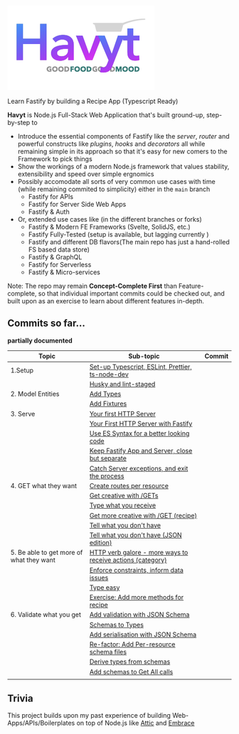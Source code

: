 <img src="./public/logo.png" alt="Havyt"/>

Learn Fastify by building a Recipe App (Typescript Ready)

__Havyt__ is Node.js Full-Stack Web Application that's built ground-up, step-by-step to
- Introduce the essential components of Fastify like the _server_, _router_ and powerful constructs like _plugins_, _hooks_ and _decorators_ all while remaining simple in its approach so that it's easy for new comers to the Framework to pick things
- Show the workings of a modern  Node.js framework that values stability, extensibility and speed over simple ergnomics
- Possibly accomodate all sorts of very common use cases with time (while remaining commited to simplicity) either in the `main` branch
    - Fastify for APIs
    - Fastify for Server Side Web Apps
    - Fastify & Auth
- Or, extended use cases like (in the different branches or forks)
    - Fastify & Modern FE Frameworks (Svelte, SolidJS, etc.)
    - Fastify Fully-Tested (setup is available, but lagging currently )
    - Fastify and different DB flavors(The main repo has just a hand-rolled FS based data store)
    - Fastify & GraphQL
    - Fastify for Serverless
    - Fastify & Micro-services

Note: The repo may remain **Concept-Complete First** than Feature-complete, so that individual important commits could be checked out, and built upon as an exercise to learn about different features in-depth.

## Commits so far...
__partially documented__

| Topic                                    | Sub-topic                                                  | Commit                                                                             |
|------------------------------------------|------------------------------------------------------------|------------------------------------------------------------------------------------|
| 1.Setup                                  | [Set-up Typescript, ESLint, Prettier, ts-node-dev](https://github.com/one-aalam/havyt/commit/856878f689a27ba846c7212bdbd580df47ce6df2)           |
|                                          | [Husky and lint-staged](https://github.com/one-aalam/havyt/commit/fb360392f3d026972009cdf6cfb00930ec35dd10)                                      |
| 2. Model Entities                        | [Add Types](https://github.com/one-aalam/havyt/commit/a821513745a6a616f29bab04834ccfb922ba1ac9)                                                  |
|                                          | [Add Fixtures](https://github.com/one-aalam/havyt/commit/cc6c520003eb5f32444c7dfe2dbde0157f644478)                                               |
| 3. Serve                                 | [Your first HTTP Server](https://github.com/one-aalam/havyt/commit/5c6d6a2f8fa444b326988de334dd2283db06a103)                                     |
|                                          | [Your First HTTP Server with Fastify](https://github.com/one-aalam/havyt/commit/7abbc253603cd3832035f34840651aa809c601ef)                        |
|                                          | [Use ES Syntax for a better looking code](https://github.com/one-aalam/havyt/commit/07e16e8288153462ff2be468bb1f8321376dbfab)                    |
|                                          | [Keep Fastify App and Server, close but separate](https://github.com/one-aalam/havyt/commit/7025757278dfbb1fd3241f9661792aaeb4e9e0f4)            |
|                                          | [Catch Server exceptions, and exit the process](https://github.com/one-aalam/havyt/commit/e3cc6624758537a6ea0c3a9434e881e5fe5f4ae8)              |
| 4. GET what they want                    | [Create routes per resource](https://github.com/one-aalam/havyt/commit/7d513dea8bc09df72426b2b7e9b99d6c3aecce59)                                 |
|                                          | [Get creative with /GETs](https://github.com/one-aalam/havyt/commit/9d536e47b17c0388225f929e0da04c127eed0625)                                    |
|                                          | [Type what you receive](https://github.com/one-aalam/havyt/commit/afd9042f365f1fbd0a40ef604251893e6822415e)                                      |
|                                          | [Get more creative with /GET (recipe)](https://github.com/one-aalam/havyt/commit/0214cf354285253a83042aeeb439084a806cda5c)                       |
|                                          | [Tell what you don't have](https://github.com/one-aalam/havyt/commit/5148ed68d6f5f007aaffed8ba1e620dcc17a54ce)                                   |
|                                          | [Tell what you don't have (JSON edition)](https://github.com/one-aalam/havyt/commit/e91496fa7cd07c4f5f7b1de09d3ec76a7892ae5b)                    |
| 5. Be able to get more of what they want | [HTTP verb galore - more ways to receive actions (category)](https://github.com/one-aalam/havyt/commit/308b1624a49b3f57e5c89f5fb47c201b87dcf74c) |
|                                          | [Enforce constraints, inform data issues](https://github.com/one-aalam/havyt/commit/1baba2f602dde96e2bb1c2b0c896791f91effe43)                    |
|                                          | [Type easy](https://github.com/one-aalam/havyt/commit/4bb5375fc9cc30592538a67662e71d1580e4d340)                                                  |
|                                          | [Exercise: Add more methods for recipe](https://github.com/one-aalam/havyt/commit/0d1a1eaadb76e9ab64a265b723ee159d24355f23)                      |
| 6. Validate what you get                 | [Add validation with JSON Schema](https://github.com/one-aalam/havyt/commit/1e6f8370899f3f46bfc9ad58223a1fb9b04b4fb5)                            |
|                                          | [Schemas to Types](https://github.com/one-aalam/havyt/commit/72d4e2fe2b9ff9adfbacbfd10433be693c1d9c3a)                                           |
|                                          | [Add serialisation with JSON Schema](https://github.com/one-aalam/havyt/commit/f5314176a5cbc3c1c4f1e72d01a4603344755625)                         |
|                                          | [Re-factor: Add Per-resource schema files](https://github.com/one-aalam/havyt/commit/eac3bff7fddd20ce191c043f4d17ef7805e2596d)                   |
|                                          | [Derive types from schemas](https://github.com/one-aalam/havyt/commit/590bf12a138fb4ff7598c69bddf4caa932543eaf)                                  |
|                                          | [Add schemas to Get All calls](https://github.com/one-aalam/havyt/commit/6de3be04c2747e1982aea0c34e95f4292b3ad5ec)
                            |


## Trivia
This project builds upon my past experience of building Web-Apps/APIs/Boilerplates on top of Node.js like [Attic](https://github.com/one-aalam/attic) and [Embrace](https://github.com/one-aalam/Embrace)
